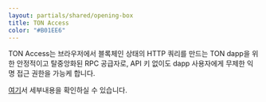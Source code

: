 ```yaml
---
layout: partials/shared/opening-box
title: TON Access
color: "#B01EE6"
---
```


TON Access는 브라우저에서 블록체인 상태의 HTTP 쿼리를 만드는 TON dapp을 위한 안정적이고 탈중앙화된 RPC 공급자로, API 키 없이도 dapp 사용자에게 무제한 익명 접근 권한을 가능케 합니다.

  

[여기](/ton-access)서 세부내용을 확인하실 수 있습니다.
